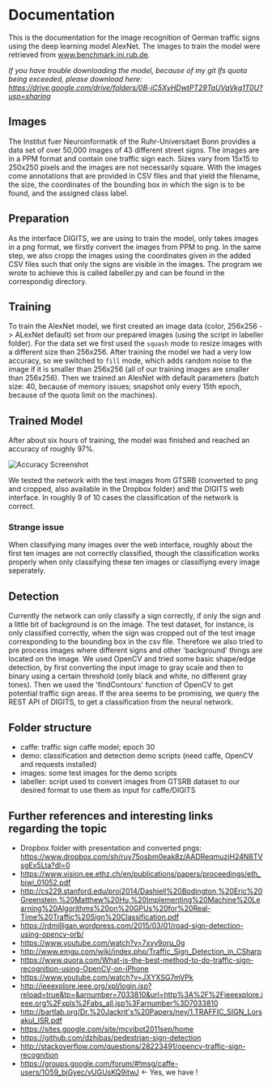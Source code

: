 # Documentation

This is the documentation for the image recognition of German traffic signs using the deep learning model AlexNet. The images to train the model were retrieved from www.benchmark.ini.rub.de.

*If you have trouble downloading the model, because of my git lfs quota being exceeded, please download here: https://drive.google.com/drive/folders/0B-iC5XyHDwtPT29TaUVaVkg1T0U?usp=sharing*

## Images

The Institut fuer Neuroinformatik of the Ruhr-Universitaet Bonn provides a data set of over 50,000 images of 43 different street signs. The images are in a PPM format and contain one traffic sign each. Sizes vary from 15x15 to 250x250 pixels and the images are not necessarily square. With the images come annotations that are provided in CSV files and that yield the filename, the size, the coordinates of the bounding box in which the sign is to be found, and the assigned class label.

## Preparation

As the interface DIGITS, we are using to train the model, only takes images in a png format, we firstly convert the images from PPM to png. In the same step, we also cropp the images using the coordinates given in the added CSV files such that only the signs are visible in the images. The program we wrote to achieve this is called labeller.py and can be found in the correspondig directory.

## Training

To train the AlexNet model, we first created an image data (color, 256x256 -> ALexNet default) set from our prepared images (using the script in labeller folder). For the data set we first used the `squash` mode to resize images with a different size than 256x256. After training the model we had a very low accuracy, so we switched to `fill` mode, which adds random noise to the image if it is smaller than 256x256 (all of our training images are smaller than 256x256). Then we trained an AlexNet with default parameters (batch size: 40, because of memory issues; snapshot only every 15th epoch, because of the quota limit on the machines).

## Trained Model

After about six hours of training, the model was finished and reached an accuracy of roughly 97%.

![Accuracy Screenshot](https://www.dropbox.com/s/9mvq7dwuqd292is/graph.png?dl=1)

We tested the network with the test images from GTSRB (converted to png and cropped, also available in the Dropbox folder) and the DIGITS web interface. In roughly 9 of 10 cases the classification of the network is correct.

### Strange issue

When classifying many images over the web interface, roughly about the first ten images are not correctly classified, though the classification works properly when only classifying these ten images or classifiyng every image seperately.

## Detection

Currently the network can only classify a sign correctly, if only the sign and a little bit of background is on the image. The test dataset, for instance, is only classified correctly, when the sign was cropped out of the test image corresponding to the bounding box in the csv file. Therefore we also tried to pre process images where different signs and other 'background' things are located on the image. We used OpenCV and tried some basic shape/edge detection, by first converting the input image to gray scale and then to binary using a certain threshold (only black and white, no different gray tones). Then we used the 'findContours' function of OpenCV to get potential traffic sign areas. If the area seems to be promising, we query the REST API of DIGITS, to get a classification from the neural network.

## Folder structure

- caffe: traffic sign caffe model; epoch 30
- demo: classification and detection demo scripts (need caffe, OpenCV and requests installed)
- images: some test images for the demo scripts
- labeller: script used to convert images from GTSRB dataset to our desired format to use them as input for caffe/DIGITS

## Further references and interesting links regarding the topic

- Dropbox folder with presentation and converted pngs: https://www.dropbox.com/sh/ruy75osbm0eak8z/AADReqmuzjH24N8TVsgEx5Lta?dl=0
- https://www.vision.ee.ethz.ch/en/publications/papers/proceedings/eth_biwi_01052.pdf
- http://cs229.stanford.edu/proj2014/Dashiell%20Bodington,%20Eric%20Greenstein,%20Matthew%20Hu,%20Implementing%20Machine%20Learning%20Algorithms%20on%20GPUs%20for%20Real-Time%20Traffic%20Sign%20Classification.pdf
- https://rdmilligan.wordpress.com/2015/03/01/road-sign-detection-using-opencv-orb/
- https://www.youtube.com/watch?v=7xvy9oru_0g
- http://www.emgu.com/wiki/index.php/Traffic_Sign_Detection_in_CSharp
- https://www.quora.com/What-is-the-best-method-to-do-traffic-sign-recognition-using-OpenCV-on-iPhone
- https://www.youtube.com/watch?v=JXYXSG7mVPk
- http://ieeexplore.ieee.org/xpl/login.jsp?reload=true&tp=&arnumber=7033810&url=http%3A%2F%2Fieeexplore.ieee.org%2Fxpls%2Fabs_all.jsp%3Farnumber%3D7033810
- http://bartlab.org/Dr.%20Jackrit's%20Papers/ney/1.TRAFFIC_SIGN_Lorsakul_ISR.pdf
- https://sites.google.com/site/mcvibot2011sep/home
- https://github.com/dzhibas/pedestrian-sign-detection
- http://stackoverflow.com/questions/28223491/opencv-traffic-sign-recognition
- https://groups.google.com/forum/#!msg/caffe-users/1O59_bjGyec/vUGUsKQ9itwJ <- Yes, we have !
